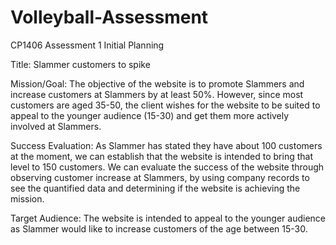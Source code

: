 # Volleyball-Assessment
CP1406 Assessment 1
Initial Planning

Title: Slammer customers to spike

Mission/Goal: 
The objective of the website is to promote Slammers and increase customers at Slammers by at least 50%. However, since most customers are aged 35-50, the client wishes for the website to be suited to appeal to the younger audience (15-30) and get them more actively involved at Slammers.

Success Evaluation:
As Slammer has stated they have about 100 customers at the moment, we can establish that the website is intended to bring that level to 150 customers. We can evaluate the success of the website through observing customer increase at Slammers, by using company records to see the quantified data and determining if the website is achieving the mission. 

Target Audience: 
The website is intended to appeal to the younger audience as Slammer would like to increase customers of the age between 15-30. 

